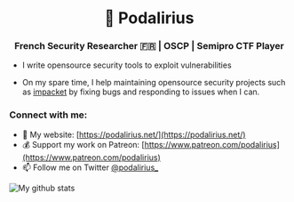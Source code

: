 <h1 align="center"><b>🦋 Podalirius</b></h1>
<h3 align="center">French Security Researcher 🇫🇷 | OSCP | Semipro CTF Player</h3>

 - I write opensource security tools to exploit vulnerabilities

 - On my spare time, I help maintaining opensource security projects such as [impacket](https://github.com/SecureAuthCorp/impacket) by fixing bugs and responding to issues when I can.

<h3 align="left">Connect with me:</h3>

 - 📝 My website: [https://podalirius.net/](https://podalirius.net/)
 - 💰 Support my work on Patreon: [https://www.patreon.com/podalirius](https://www.patreon.com/podalirius)
 - 📫 Follow me on Twitter [@podalirius_](https://twitter.com/podalirius_)


![My github stats](https://github-readme-stats.vercel.app/api?username=p0dalirius&show_icons=true&include_all_commits=true)
